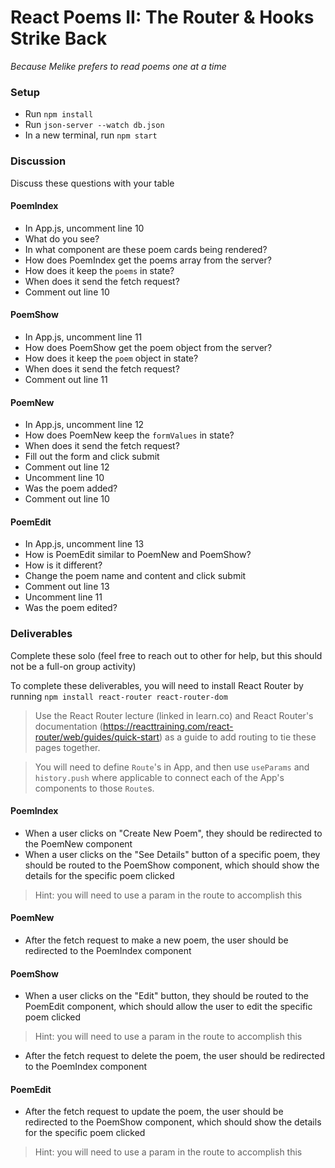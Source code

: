 # React Poems II: The Router & Hooks Strike Back

_Because Melike prefers to read poems one at a time_

### Setup
* Run `npm install`
* Run `json-server --watch db.json`
* In a new terminal, run `npm start`

### Discussion
Discuss these questions with your table

#### PoemIndex
* In App.js, uncomment line 10
* What do you see?
* In what component are these poem cards being rendered?
* How does PoemIndex get the poems array from the server?
* How does it keep the `poems` in state?
* When does it send the fetch request?
* Comment out line 10

#### PoemShow
* In App.js, uncomment line 11
* How does PoemShow get the poem object from the server?
* How does it keep the `poem` object in state?
* When does it send the fetch request?
* Comment out line 11

#### PoemNew
* In App.js, uncomment line 12
* How does PoemNew keep the `formValues` in state?
* When does it send the fetch request?
* Fill out the form and click submit
* Comment out line 12
* Uncomment line 10
* Was the poem added?
* Comment out line 10

#### PoemEdit
* In App.js, uncomment line 13
* How is PoemEdit similar to PoemNew and PoemShow?
* How is it different?
* Change the poem name and content and click submit
* Comment out line 13
* Uncomment line 11
* Was the poem edited?


### Deliverables
Complete these solo (feel free to reach out to other for help, but this should not be a full-on group activity)

To complete these deliverables, you will need to install React Router by running `npm install react-router react-router-dom` 

> Use the React Router lecture (linked in learn.co) and React Router's documentation (https://reacttraining.com/react-router/web/guides/quick-start) as a guide to add routing to tie these pages together.

> You will need to define `Route`'s in App, and then use `useParams` and `history.push` where applicable to connect each of the App's components to those `Route`s.

#### PoemIndex
* When a user clicks on "Create New Poem", they should be redirected to the PoemNew component
* When a user clicks on the "See Details" button of a specific poem, they should be routed to the PoemShow component, which should show the details for the specific poem clicked
> Hint: you will need to use a param in the route to accomplish this

#### PoemNew
* After the fetch request to make a new poem, the user should be redirected to the PoemIndex component

#### PoemShow
* When a user clicks on the "Edit" button, they should be routed to the PoemEdit component, which should allow the user to edit the specific poem clicked
> Hint: you will need to use a param in the route to accomplish this
* After the fetch request to delete the poem, the user should be redirected to the PoemIndex component


#### PoemEdit
* After the fetch request to update the poem, the user should be redirected to the PoemShow component, which should show the details for the specific poem clicked
> Hint: you will need to use a param in the route to accomplish this